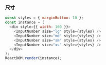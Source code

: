 ### 尺寸

<!--start-code-->

```js
const styles = { marginBottom: 10 };
const instance = (
  <div style={{ width: 160 }}>
    <InputNumber size="lg" style={styles} />
    <InputNumber size="md" style={styles} />
    <InputNumber size="sm" style={styles} />
    <InputNumber size="xs" style={styles} />
  </div>
);
ReactDOM.render(instance);
```

<!--end-code-->
